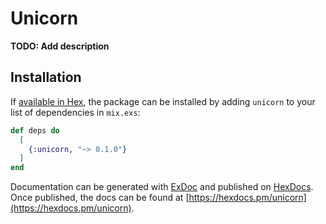 # Unicorn

**TODO: Add description**

## Installation

If [available in Hex](https://hex.pm/docs/publish), the package can be installed
by adding `unicorn` to your list of dependencies in `mix.exs`:

```elixir
def deps do
  [
    {:unicorn, "~> 0.1.0"}
  ]
end
```

Documentation can be generated with [ExDoc](https://github.com/elixir-lang/ex_doc)
and published on [HexDocs](https://hexdocs.pm). Once published, the docs can
be found at [https://hexdocs.pm/unicorn](https://hexdocs.pm/unicorn).

